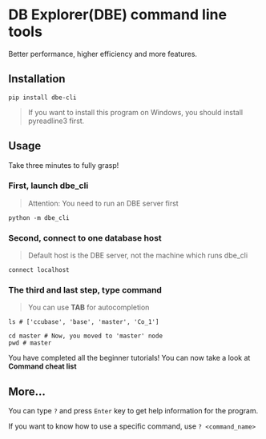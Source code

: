 # DB Explorer(DBE) command line tools
Better performance, higher efficiency and more features.

## Installation
```shell
pip install dbe-cli
```

> If you want to install this program on Windows, you should install 
> pyreadline3 first.


## Usage
Take three minutes to fully grasp!

### First, launch dbe_cli
> Attention: You need to run an DBE server first

```shell
python -m dbe_cli
```

### Second, connect to one database host
> Default host is the DBE server, not the machine which runs dbe_cli

```shell
connect localhost
```

### The third and last step, type command
> You can use **TAB** for autocompletion

```shell
ls # ['ccubase', 'base', 'master', 'Co_1']

cd master # Now, you moved to 'master' node
pwd # master
```

You have completed all the beginner tutorials! You can now take a 
look at **Command cheat list**

## More...
You can type `?` and press `Enter` key to get help information for the program. 

If you want to know how to use a specific 
command, use `? <command_name>`
